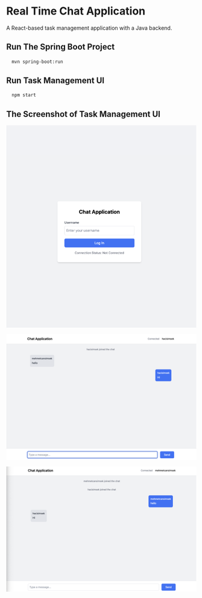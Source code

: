 # Real Time Chat Application

A React-based task management application with a Java backend.


## Run The Spring Boot Project

```bash
  mvn spring-boot:run
```
## Run Task Management UI

```bash
  npm start
```

## The Screenshot of Task Management UI 
![Logo](real-time-chat-ui/public/images/login_screenshot.png)

![Logo](real-time-chat-ui/public/images/home_screenshot_1.png)

![Logo](real-time-chat-ui/public/images/home_screenshot_2.png)



